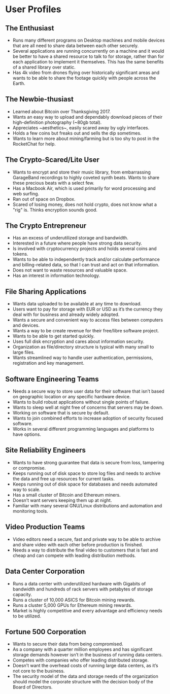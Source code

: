 # User Profiles

## The Enthusiast
- Runs many different programs on Desktop machines and mobile devices that are all need to share data between each other securely.
- Several applications are running concurrently on a machine and it would be better to have a shared resource to talk to for storage, rather than for each application to implement it themselves. This has the same benefits of a shared library over static.
- Has 4k video from drones flying over historically significant areas and wants to be able to share the footage quickly with people across the Earth.

## The Newbie-thusiast
- Learned about Bitcoin over Thanksgiving 2017.
- Wants an easy way to upload and dependably download pieces of their high-definition photography (~80gb total).
- Appreciates ~aesthetics~, easily scared away by ugly interfaces.
- Holds a few coins but freaks out and sells the dip sometimes.
- Wants to learn more about mining/farming but is too shy to post in the RocketChat for help.

## The Crypto-Scared/Lite User
- Wants to encrypt and store their music library, from embarrassing GarageBand recordings to highly coveted synth beats. Wants to share these precious beats with a select few.
- Has a Macbook Air, which is used primarily for word processing and web surfing.
- Ran out of space on Dropbox.
- Scared of losing money, does not hold crypto, does not know what a "rig" is. Thinks encryption sounds good.

## The Crypto Entrepreneur
- Has an excess of underutilized storage and bandwidth.
- Interested in a future where people have strong data security.
- Is involved with cryptocurrency projects and holds several coins and tokens.
- Wants to be able to independently track and/or calculate performance and billing-related data, so that I can trust and act on that information.
- Does not want to waste resources and valuable space.
- Has an interest in information technology.

## File Sharing Applications
- Wants data uploaded to be available at any time to download.
- Users want to pay for storage with EUR or USD as it’s the currency they deal with for business and already widely adopted.
- Wants a secure and convenient way to access files between computers and devices.
- Wants a way to be create revenue for their free/libre software project.
- Wants to be able to get started quickly.
- Uses full disk encryption and cares about information security.
- Organization as file/directory structure is typical with many small to large files.
- Wants streamlined way to handle user authentication, permissions, registration and key management.

## Software Engineering Teams
- Needs a secure way to store user data for their software that isn’t based on geographic location or any specific hardware device.
- Wants to build robust applications without single points of failure.
- Wants to sleep well at night free of concerns that servers may be down.
- Working on software that is secure by default.
- Wants to join combined efforts to increase adoption of security focused software.
- Works in several different programming languages and platforms to have options.

## Site Reliability Engineers
- Wants to have strong guarantee that data is secure from loss, tampering or compromise.
- Keeps running out of disk space to store log files and needs to archive the data and free up resources for current tasks.
- Keeps running out of disk space for databases and needs automated way to scale.
- Has a small cluster of Bitcoin and Ethereum miners.
- Doesn’t want servers keeping them up at night.
- Familiar with many several GNU/Linux distributions and automation and monitoring tools.

## Video Production Teams
- Video editors need a secure, fast and private way to be able to archive and share video with each other before production is finished.
- Needs a way to distribute the final video to customers that is fast and cheap and can compete with leading distribution methods.

## Data Center Corporation
- Runs a data center with underutilized hardware with Gigabits of bandwidth and hundreds of rack servers with petabytes of storage capacity.
- Runs a cluster of 10,000 ASICS for Bitcoin mining rewards.
- Runs a cluster 5,000 GPUs for Ethereum mining rewards.
- Market is highly competitive and every advantage and efficiency needs to be utilized.

## Fortune 500 Corporation
- Wants to secure their data from being compromised.
- As a company with a quarter million employees and has significant storage demands however isn’t in the business of running data centers.
- Competes with companies who offer leading distributed storage.
- Doesn’t want the overhead costs of running large data centers, as it’s not core to the business.
- The security model of the data and storage needs of the organization should model the corporate structure with the decision body of the Board of Directors.
